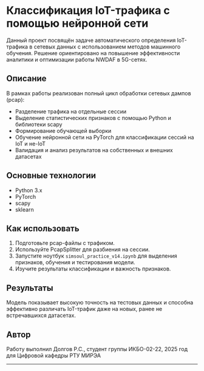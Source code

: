 # Классификация IoT-трафика с помощью нейронной сети

Данный проект посвящён задаче автоматического определения IoT-трафика в сетевых данных с использованием методов машинного обучения. Решение ориентировано на повышение эффективности аналитики и оптимизации работы NWDAF в 5G-сетях.

## Описание

В рамках работы реализован полный цикл обработки сетевых дампов (pcap):  
- Разделение трафика на отдельные сессии  
- Выделение статистических признаков с помощью Python и библиотеки scapy  
- Формирование обучающей выборки  
- Обучение нейронной сети на PyTorch для классификации сессий на IoT и не-IoT  
- Валидация и анализ результатов на собственных и внешних датасетах

## Основные технологии

- Python 3.x
- PyTorch
- scapy
- sklearn

## Как использовать

1. Подготовьте pcap-файлы с трафиком.
2. Используйте PcapSplitter для разбиения на сессии.
3. Запустите ноутбук `simsoul_practice_v14.ipynb` для выделения признаков, обучения и тестирования модели.
4. Изучите результаты классификации и важность признаков.

## Результаты

Модель показывает высокую точность на тестовых данных и способна эффективно различать IoT-трафик даже на новых, ранее не встречавшихся датасетах.

## Автор

Работу выполнил Долгов Р.С., студент группы ИКБО-02-22, 2025 год  
для Цифровой кафедры РТУ МИРЭА

---